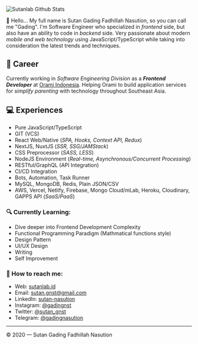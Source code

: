 ![Sutanlab Github Stats](https://github-readme-stats.vercel.app/api?username=sutanlab&show_icons=true&theme=dracula)

👋 Hello... My full name is Sutan Gading Fadhillah Nasution, so you can call me "Gading". I'm Software Engineer who specialized in *frontend* side, but also have an ability to code in *backend* side. Very passionate about modern *mobile and web technology* using JavaScript/TypeScript while taking into consideration the latest trends and techniques.

## 💼 Career
Currently working in *Software Engineering Division* as a ***Frontend Developer*** at [Orami Indonesia](https://github.com/bilna-dev). Helping Orami to build application services for *simplify parenting* with technology throughout Southeast Asia.

## 💻 Experiences
- Pure JavaScript/TypeScript
- GIT (VCS)
- React Web/Native (*SPA, Hooks, Context API, Redux*)
- NextJS, NuxtJS (*SSR, SSG/JAMStack*)
- CSS Preprocessor (*SASS, LESS*)
- NodeJS Environment (*Real-time, Asynchronous/Concurrent Processing*)
- RESTful/GraphQL (API Integration)
- CI/CD Integration
- Bots, Automation, Task Runner
- MySQL, MongoDB, Redis, Plain JSON/CSV
- AWS, Vercel, Netlify, Firebase, Mongo Cloud/mLab, Heroku, Cloudinary, GAPPS API (*SaaS/PaaS*)

### 🔍 Currently Learning:
- Dive deeper into Frontend Development Complexity
- Functional Programming Paradigm (Mathmatical functions style)
- Design Pattern
- UI/UX Design
- Writing
- Self Improvement

### 🚀 How to reach me:
- Web: [sutanlab.id](https://sutanlab.id)
- Email: [sutan.gnst@gmail.com](mailto:sutan.gnst@gmail.com)
- LinkedIn: [sutan-nasution](https://www.linkedin.com/in/sutan-nasution/)
- Instagram: [@gadingnst](https://instagram.com/gadingnst)
- Twitter: [@sutan_gnst](https://twitter.com/sutan_gnst)
- Telegram: [@gadingnasution](https://t.me/gadingnasution)

---

© 2020 — Sutan Gading Fadhillah Nasution

